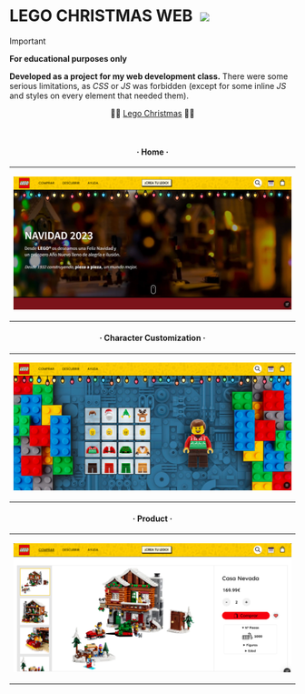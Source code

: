 # LEGO CHRISTMAS WEB &nbsp;<img src="https://visitor-badge.laobi.icu/badge?page_id=jorge-lopz.legochristmas">

> [!IMPORTANT] 
> **For educational purposes only**

**Developed as a project for my web development class.** 
There were some serious limitations, as *CSS* or *JS* was forbidden (except for some inline *JS* and styles on every element that needed them).

<div align="center">

⛓️‍💥 [Lego Christmas](lego-christmas.vercel.app) ⛓️‍💥

<br>

  #### · Home ·

<table>
  <td>
      
  <sub>![](https://github.com/Jorge-lopz/Lego-Christmas/blob/main/media/Home.png)</sub>
  </td>
</table>

  #### · Character Customization ·

<table>
  <td>
      
  <sub>![](https://github.com/Jorge-lopz/Lego-Christmas/blob/main/media/Character%20customization.png)</sub>
  </td>
</table>

  #### · Product ·

<table>
  <td>
      
  <sub>![](https://github.com/Jorge-lopz/Lego-Christmas/blob/main/media/Product.png)</sub>
  </td>
</table>

</div>

